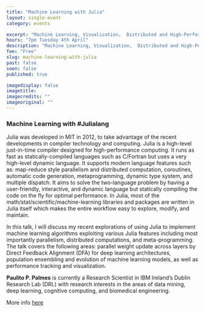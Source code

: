 ```yaml
---
title: "Machine Learning with Julia"
layout: single-event
category: events

excerpt: "Machine Learning, Visualization,  Distributed and High-Performance Computing in Julia"
hours: "7pm Tuesday 4th April"
description: "Machine Learning, Visualization,  Distributed and High-Performance Computing in Julia"
fee: "Free"
slug: machine-learning-with-julia
past: false
soon: false
published: true

imagedisplay: false
imagetitle:
imagecredits: ""
imageoriginal: ""
---
```


### Machine Learning with #Julialang

Julia was developed in MIT in 2012, to take advantage of the recent developments in compiler technology and computing. Julia is a high-level just-in-time compiler designed for high-performance computing. It runs as fast as statically-compiled languages such as C/Fortran but uses a very high-level dynamic language. It supports modern language features such as: map-reduce style parallelism and distributed computation, coroutines, automatic code generation, metaprogramming, dynamic type system, and multiple dispatch. It aims to solve the two-language problem by having a user-friendly, interactive, and dynamic language but statically compiling the code on the fly for optimal performance. In Julia, most of the math/stat/scientific/machine-learning libraries and packages are written in Julia itself which makes the entire workflow easy to explore, modify, and maintain.

In this talk, I will discuss my recent explorations of using Julia to implement machine learning algorithms exploiting various Julia features including most importantly parallelism, distributed computations, and meta-programming. The talk covers the following areas: parallel weight update across layers by Direct Feedback Alignment  (DFA) for deep learning architectures, population ensembling and evolution of machine learning models, as well as performance tracking and visualization.

**Paulito P. Palmes** is currently a Research Scientist in IBM Ireland’s Dublin Research Lab (DRL) with research interests in the areas of data mining, deep learning, cognitive computing, and biomedical engineering.

More info [here](https://www.meetup.com/DataScientistsIreland/events/238738461/?a=socialmedia)
